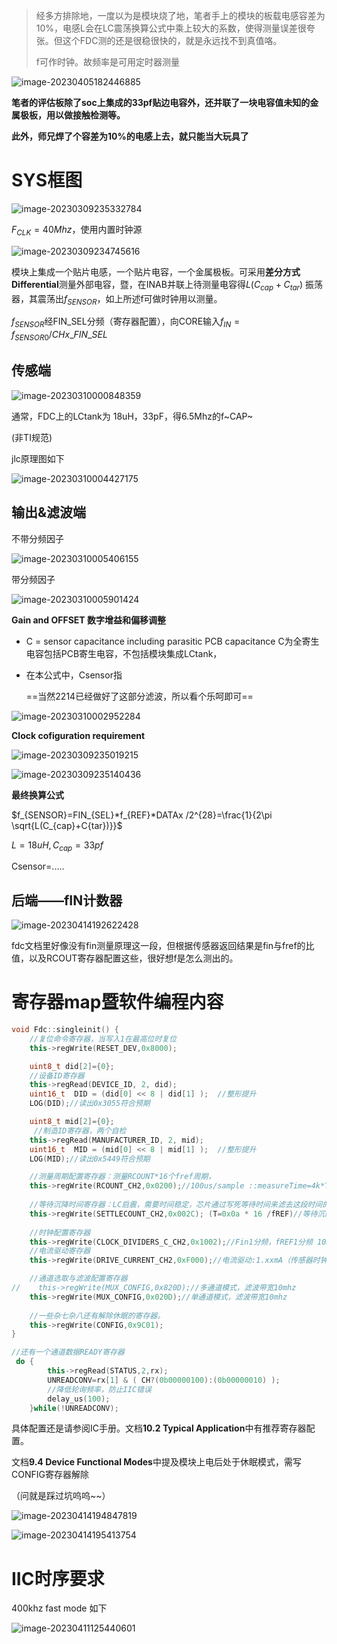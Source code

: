 >  经多方排除地，一度以为是模块烧了地，笔者手上的模块的板载电感容差为10%，电感L会在LC震荡换算公式中乘上较大的系数，使得测量误差很夸张。但这个FDC测的还是很稳很快的，就是永远找不到真值咯。
>
>  f可作时钟。故频率是可用定时器测量

![image-20230405182446885](C:\Users\yceachan\AppData\Roaming\Typora\typora-user-images\image-20230405182446885.png)

**笔者的评估板除了soc上集成的33pf贴边电容外，还并联了一块电容值未知的金属极板，用以做接触检测等。**

**此外，师兄焊了个容差为10%的电感上去，就只能当大玩具了**

# SYS框图

![image-20230309235332784](https://s2.loli.net/2023/03/09/3kVeRn5m8LzGKZy.png)

$F_{CLK}=40Mhz$，使用内置时钟源

![image-20230309234745616](https://s2.loli.net/2023/03/09/SrHswRi1oBU2JGp.png)

模块上集成一个贴片电感，一个贴片电容，一个金属极板。可采用**差分方式Differential**测量外部电容，暨，在INAB并联上待测量电容得$L(C_{cap} + C_{tar})$ 振荡器，其震荡出$f_{SENSOR}$，如上所述f可做时钟用以测量。



$f_{SENSOR}$经FIN_SEL分频（寄存器配置），向CORE输入$f_{IN}=f_{SENSOR0 }/ CHx\_FIN\_SEL$

## **传感端**

![image-20230310000848359](https://s2.loli.net/2023/03/10/SY1nCB9Da6IcdxA.png)

通常，FDC上的LCtank为 18uH，33pF，得6.5Mhz的f~CAP~

(非TI规范) 

jlc原理图如下

![image-20230310004427175](https://s2.loli.net/2023/03/10/SYBJ45FMNVZ8rvw.png)

## 输出&滤波端

不带分频因子

![image-20230310005406155](https://s2.loli.net/2023/03/10/H6qYgdNsC7mTcAl.png) 

带分频因子

![image-20230310005901424](https://s2.loli.net/2023/03/10/aTidyMVm3EkFjCL.png)



**Gain and OFFSET 数字增益和偏移调整**

* C = sensor capacitance including parasitic PCB capacitance C为全寄生电容包括PCB寄生电容，不包括模块集成LCtank，

* 在本公式中，Csensor指

  ==当然2214已经做好了这部分滤波，所以看个乐呵即可==

![image-20230310002952284](https://s2.loli.net/2023/03/10/5vxSotgjMBKfX7V.png)

**Clock cofiguration requirement**

![image-20230309235019215](https://s2.loli.net/2023/03/09/QKF1rapB9xWSyVu.png)

![image-20230309235140436](https://s2.loli.net/2023/03/09/uVoL9ZF5wRleGbT.png)

**最终换算公式**

$f_{SENSOR}=FIN_{SEL}*f_{REF}*DATAx  /2^{28}=\frac{1}{2\pi \sqrt{L(C_{cap}+C{tar})}}$

$L=18uH,C_{cap}=33pf$

Csensor=.....

## 后端——fIN计数器

![image-20230414192622428](https://s2.loli.net/2023/04/14/KdjkIsiWO5nENb4.png)

fdc文档里好像没有fin测量原理这一段，但根据传感器返回结果是fin与fref的比值，以及RCOUT寄存器配置这些，很好想f是怎么测出的。

# 寄存器map暨软件编程内容

~~~cpp
void Fdc::singleinit() {
    //复位命令寄存器，当写入1在最高位时复位
    this->regWrite(RESET_DEV,0x8000);

    uint8_t did[2]={0};
    //设备ID寄存器
    this->regRead(DEVICE_ID, 2, did);   
    uint16_t  DID = (did[0] << 8 | did[1] );  //整形提升
    LOG(DID);//读出0x3055符合预期

    uint8_t mid[2]={0};
     //制造ID寄存器，两个自检
    this->regRead(MANUFACTURER_ID, 2, mid);   
    uint16_t  MID = (mid[0] << 8 | mid[1] );  //整形提升
    LOG(MID);//读出0x5449符合预期

    //测量周期配置寄存器：测量RCOUNT*16个fref周期，
    this->regWrite(RCOUNT_CH2,0x0200);//100us/sample ::measureTime=4k*Tref(40m^-1) , reg_DATA ::0xFA * 16u * Tref =2kTREF=100us/sample
    
    //等待沉降时间寄存器：LC启震，需要时间稳定，芯片通过写死等待时间来滤去这段时间的f
    this->regWrite(SETTLECOUNT_CH2,0x002C); (T=0x0a * 16 /fREF)//等待沉降时间推算CHx_SETTLECOUNT > Vpk × fREFx × C × π /32 /IDRIVE=4.499 等待沉降时间4us
    
    //时钟配置寄存器
    this->regWrite(CLOCK_DIVIDERS_C_CH2,0x1002);//Fin1分频，fREF1分频 10mhz
    //电流驱动寄存器
    this->regWrite(DRIVE_CURRENT_CH2,0xF000);//电流驱动:1.xxmA（传感器时钟建立+转换时间的驱动电流,驱动电流da，转换快）

    //通道选取与滤波配置寄存器
//    this->regWrite(MUX_CONFIG,0x820D);//多通道模式，滤波带宽10mhz
    this->regWrite(MUX_CONFIG,0x020D);//单通道模式，滤波带宽10mhz
    
    //一些杂七杂八还有解除休眠的寄存器。
    this->regWrite(CONFIG,0x9C01);
}

//还有一个通道数据READY寄存器
 do {
        this->regRead(STATUS,2,rx);
        UNREADCONV=rx[1] & ( CH?(0b00000100):(0b00000010) );
        //降低轮询频率，防止IIC错误
        delay_us(100);
    }while(!UNREADCONV);
~~~

具体配置还是请参阅IC手册。文档**10.2 Typical Application**中有推荐寄存器配置。

文档**9.4 Device Functional Modes**中提及模块上电后处于休眠模式，需写CONFIG寄存器解除

（问就是踩过坑呜呜~~）

![image-20230414194847819](https://s2.loli.net/2023/04/14/Nbfs9EUMLq7YGwC.png)

![image-20230414195413754](https://s2.loli.net/2023/04/14/XsDTNmw7iVJnC8A.png)

# IIC时序要求

400khz fast mode 如下

![image-20230411125440601](https://s2.loli.net/2023/04/11/mIlpxH8NT7bOXnZ.png)